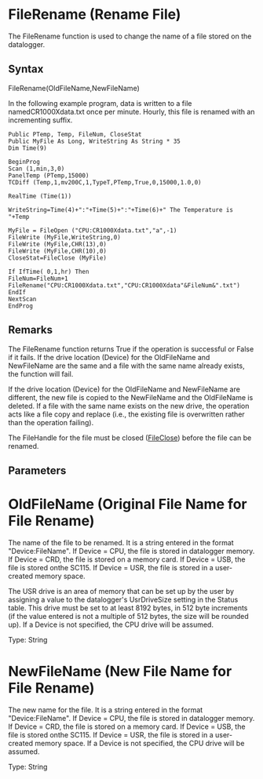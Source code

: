 # FileRename (Rename File)

The FileRename function is used to change the name of a file stored on the datalogger.

## Syntax

FileRename(OldFileName,NewFileName)

In the following example program, data is written to a file namedCR1000Xdata.txt once per minute. Hourly, this file is renamed with an incrementing suffix.

```
Public PTemp, Temp, FileNum, CloseStat
Public MyFile As Long, WriteString As String * 35
Dim Time(9)

BeginProg
Scan (1,min,3,0)
PanelTemp (PTemp,15000)
TCDiff (Temp,1,mv200C,1,TypeT,PTemp,True,0,15000,1.0,0)

RealTime (Time(1))

WriteString=Time(4)+":"+Time(5)+":"+Time(6)+" The Temperature is "+Temp

MyFile = FileOpen ("CPU:CR1000Xdata.txt","a",-1)
FileWrite (MyFile,WriteString,0)
FileWrite (MyFile,CHR(13),0)
FileWrite (MyFile,CHR(10),0)
CloseStat=FileClose (MyFile)

If IfTime( 0,1,hr) Then
FileNum=FileNum+1
FileRename("CPU:CR1000Xdata.txt","CPU:CR1000Xdata"&FileNum&".txt")
EndIf
NextScan
EndProg
```

## Remarks

The FileRename function returns True if the operation is successful or False if it fails. If the drive location (Device) for the OldFileName and NewFileName are the same and a file with the same name already exists, the function will fail.

If the drive location (Device) for the OldFileName and NewFileName are different, the new file is copied to the NewFileName and the OldFileName is deleted. If a file with the same name exists on the new drive, the operation acts like a file copy and replace (i.e., the existing file is overwritten rather than the operation failing).

The FileHandle for the file must be closed ([FileClose](fileclose.md)) before the file can be renamed.

## Parameters

# OldFileName (Original File Name for File Rename)

The name of the file to be renamed. It is a string entered in the format "Device:FileName". If Device = CPU, the file is stored in datalogger memory. If Device = CRD, the file is stored on a memory card. If Device = USB, the file is stored onthe SC115. If Device = USR, the file is stored in a user-created memory space.

The USR drive is an area of memory that can be set up by the user by assigning a value to the datalogger's UsrDriveSize setting in the Status table. This drive must be set to at least 8192 bytes, in 512 byte increments (if the value entered is not a multiple of 512 bytes, the size will be rounded up). If a Device is not specified, the CPU drive will be assumed.

Type: String

# NewFileName (New File Name for File Rename)

The new name for the file. It is a string entered in the format "Device:FileName". If Device = CPU, the file is stored in datalogger memory. If Device = CRD, the file is stored on a memory card. If Device = USB, the file is stored onthe SC115. If Device = USR, the file is stored in a user-created memory space. If a Device is not specified, the CPU drive will be assumed.

Type: String
